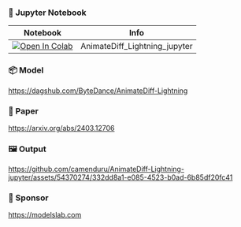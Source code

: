 
### 🍊 Jupyter Notebook

| Notebook | Info
| --- | --- |
[![Open In Colab](https://colab.research.google.com/assets/colab-badge.svg)](https://colab.research.google.com/github/camenduru/AnimateDiff-Lightning-jupyter/blob/main/AnimateDiff_Lightning_jupyter.ipynb) | AnimateDiff_Lightning_jupyter

### 📦 Model
https://dagshub.com/ByteDance/AnimateDiff-Lightning

### 📄 Paper
https://arxiv.org/abs/2403.12706

### 🖼 Output

https://github.com/camenduru/AnimateDiff-Lightning-jupyter/assets/54370274/332dd8a1-e085-4523-b0ad-6b85df20fc41

### 🏢 Sponsor
https://modelslab.com
